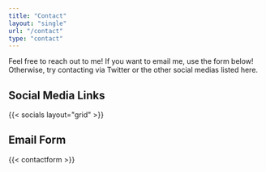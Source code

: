 ```yaml
---
title: "Contact"
layout: "single"
url: "/contact"
type: "contact"
---
```


Feel free to reach out to me! If you want to email me, use the form below! Otherwise, try contacting via Twitter or the other social medias listed here.

## Social Media Links

{{< socials layout="grid" >}}

## Email Form

{{< contactform >}}
